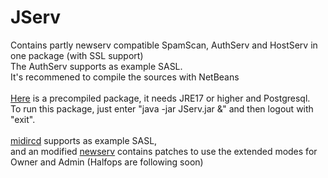 # JServ
 Contains partly newserv compatible SpamScan, AuthServ and HostServ in one package (with SSL support)<br>
 The AuthServ supports as example SASL.<br>
 It's recommened to compile the sources with NetBeans<br>
 <br>
 [Here](https://github.com/user-attachments/files/19324305/JServ.zip) is a precompiled package, it needs JRE17 or higher and Postgresql.
 <br>
 To run this package, just enter "java -jar JServ.jar &" and then logout with "exit".<br>
 <br>
 [midircd](https://github.com/WarPigs1602/midircd) supports as example SASL,<br>
 and an modified [newserv](https://github.com/WarPigs1602/newserv-midircd) contains patches to use the extended modes for Owner and Admin (Halfops are following soon)<br>
